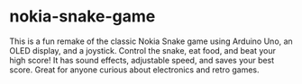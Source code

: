 # nokia-snake-game
This is a fun remake of the classic Nokia Snake game using Arduino Uno, an OLED display, and a joystick. Control the snake, eat food, and beat your high score! It has sound effects, adjustable speed, and saves your best score. Great for anyone curious about electronics and retro games.

